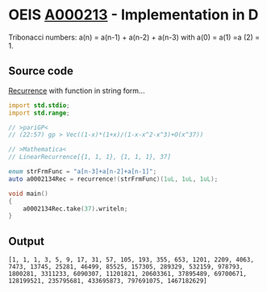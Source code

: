# OEIS [A000213](https://oeis.org/A000213) - Implementation in D

Tribonacci numbers: a(n) = a(n-1) + a(n-2) + a(n-3) with a(0) = a(1) =a (2) = 1.

## Source code

[Recurrence](https://dlang.org/library/std/range/recurrence.html) with function in string form...

```d
import std.stdio;
import std.range;

// >pariGP<
// (22:57) gp > Vec((1-x)*(1+x)/(1-x-x^2-x^3)+O(x^37))

// >Mathematica<
// LinearRecurrence[{1, 1, 1}, {1, 1, 1}, 37] 

enum strFrmFunc = "a[n-3]+a[n-2]+a[n-1]";
auto a0002134Rec = recurrence!(strFrmFunc)(1uL, 1uL, 1uL);

void main()
{
	a0002134Rec.take(37).writeln;
}
```

## Output

```text
[1, 1, 1, 3, 5, 9, 17, 31, 57, 105, 193, 355, 653, 1201, 2209, 4063, 7473, 13745, 25281, 46499, 85525, 157305, 289329, 532159, 978793, 1800281, 3311233, 6090307, 11201821, 20603361, 37895489, 69700671, 128199521, 235795681, 433695873, 797691075, 1467182629]
```

